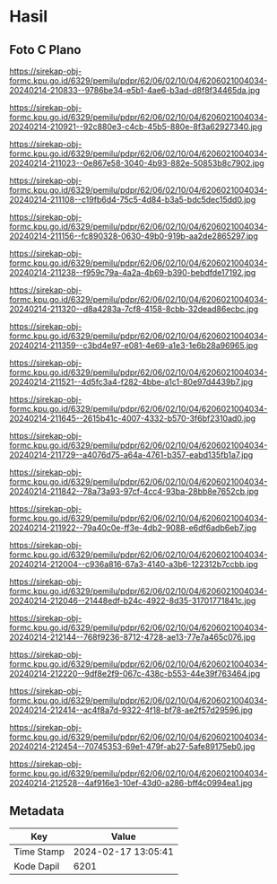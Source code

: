 # Hasil

## Foto C Plano

https://sirekap-obj-formc.kpu.go.id/6329/pemilu/pdpr/62/06/02/10/04/6206021004034-20240214-210833--9786be34-e5b1-4ae6-b3ad-d8f8f34465da.jpg

https://sirekap-obj-formc.kpu.go.id/6329/pemilu/pdpr/62/06/02/10/04/6206021004034-20240214-210921--92c880e3-c4cb-45b5-880e-8f3a62927340.jpg

https://sirekap-obj-formc.kpu.go.id/6329/pemilu/pdpr/62/06/02/10/04/6206021004034-20240214-211023--0e867e58-3040-4b93-882e-50853b8c7902.jpg

https://sirekap-obj-formc.kpu.go.id/6329/pemilu/pdpr/62/06/02/10/04/6206021004034-20240214-211108--c19fb6d4-75c5-4d84-b3a5-bdc5dec15dd0.jpg

https://sirekap-obj-formc.kpu.go.id/6329/pemilu/pdpr/62/06/02/10/04/6206021004034-20240214-211156--fc890328-0630-49b0-919b-aa2de2865297.jpg

https://sirekap-obj-formc.kpu.go.id/6329/pemilu/pdpr/62/06/02/10/04/6206021004034-20240214-211238--f959c79a-4a2a-4b69-b390-bebdfde17192.jpg

https://sirekap-obj-formc.kpu.go.id/6329/pemilu/pdpr/62/06/02/10/04/6206021004034-20240214-211320--d8a4283a-7cf8-4158-8cbb-32dead86ecbc.jpg

https://sirekap-obj-formc.kpu.go.id/6329/pemilu/pdpr/62/06/02/10/04/6206021004034-20240214-211359--c3bd4e97-e081-4e69-a1e3-1e6b28a96965.jpg

https://sirekap-obj-formc.kpu.go.id/6329/pemilu/pdpr/62/06/02/10/04/6206021004034-20240214-211521--4d5fc3a4-f282-4bbe-a1c1-80e97d4439b7.jpg

https://sirekap-obj-formc.kpu.go.id/6329/pemilu/pdpr/62/06/02/10/04/6206021004034-20240214-211645--2615b41c-4007-4332-b570-3f6bf2310ad0.jpg

https://sirekap-obj-formc.kpu.go.id/6329/pemilu/pdpr/62/06/02/10/04/6206021004034-20240214-211729--a4076d75-a64a-4761-b357-eabd135fb1a7.jpg

https://sirekap-obj-formc.kpu.go.id/6329/pemilu/pdpr/62/06/02/10/04/6206021004034-20240214-211842--78a73a93-97cf-4cc4-93ba-28bb8e7652cb.jpg

https://sirekap-obj-formc.kpu.go.id/6329/pemilu/pdpr/62/06/02/10/04/6206021004034-20240214-211922--79a40c0e-ff3e-4db2-9088-e6df6adb6eb7.jpg

https://sirekap-obj-formc.kpu.go.id/6329/pemilu/pdpr/62/06/02/10/04/6206021004034-20240214-212004--c936a816-67a3-4140-a3b6-122312b7ccbb.jpg

https://sirekap-obj-formc.kpu.go.id/6329/pemilu/pdpr/62/06/02/10/04/6206021004034-20240214-212046--21448edf-b24c-4922-8d35-31701771841c.jpg

https://sirekap-obj-formc.kpu.go.id/6329/pemilu/pdpr/62/06/02/10/04/6206021004034-20240214-212144--768f9236-8712-4728-ae13-77e7a465c076.jpg

https://sirekap-obj-formc.kpu.go.id/6329/pemilu/pdpr/62/06/02/10/04/6206021004034-20240214-212220--9df8e2f9-067c-438c-b553-44e39f763464.jpg

https://sirekap-obj-formc.kpu.go.id/6329/pemilu/pdpr/62/06/02/10/04/6206021004034-20240214-212414--ac4f8a7d-9322-4f18-bf78-ae2f57d29596.jpg

https://sirekap-obj-formc.kpu.go.id/6329/pemilu/pdpr/62/06/02/10/04/6206021004034-20240214-212454--70745353-69e1-479f-ab27-5afe89175eb0.jpg

https://sirekap-obj-formc.kpu.go.id/6329/pemilu/pdpr/62/06/02/10/04/6206021004034-20240214-212528--4af916e3-10ef-43d0-a286-bff4c0994ea1.jpg


## Metadata

| Key        | Value               |
| ---------- | ------------------- |
| Time Stamp | 2024-02-17 13:05:41 |
| Kode Dapil | 6201                |



